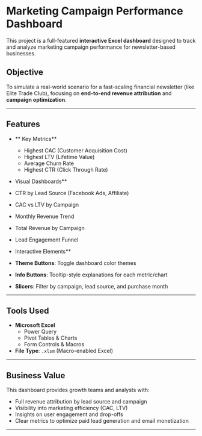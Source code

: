 # Marketing Campaign Performance Dashboard

This project is a full-featured **interactive Excel dashboard** designed to track and analyze marketing campaign performance for newsletter-based businesses.

##  Objective

To simulate a real-world scenario for a fast-scaling financial newsletter (like Elite Trade Club), focusing on **end-to-end revenue attribution** and **campaign optimization**.

---

##  Features

- ** Key Metrics**
  - Highest CAC (Customer Acquisition Cost)
  - Highest LTV (Lifetime Value)
  - Average Churn Rate
  - Highest CTR (Click Through Rate)

-  Visual Dashboards**
  - CTR by Lead Source (Facebook Ads, Affiliate)
  - CAC vs LTV by Campaign
  - Monthly Revenue Trend
  - Total Revenue by Campaign
  - Lead Engagement Funnel

-  Interactive Elements**
  - **Theme Buttons**: Toggle dashboard color themes
  - **Info Buttons**: Tooltip-style explanations for each metric/chart
  - **Slicers**: Filter by campaign, lead source, and purchase month

---

##  Tools Used

- **Microsoft Excel**
  - Power Query
  - Pivot Tables & Charts
  - Form Controls & Macros
- **File Type**: `.xlsm` (Macro-enabled Excel)

---

##  Business Value

This dashboard provides growth teams and analysts with:
- Full revenue attribution by lead source and campaign
- Visibility into marketing efficiency (CAC, LTV)
- Insights on user engagement and drop-offs
- Clear metrics to optimize paid lead generation and email monetization

---
